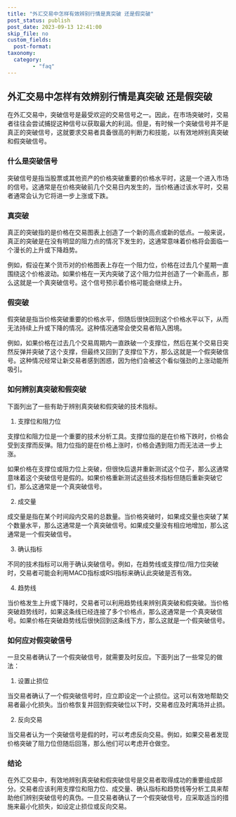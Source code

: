 ```yaml
---
title: "外汇交易中怎样有效辨别行情是真突破 还是假突破"
post_status: publish
post_date: 2023-09-13 12:41:00
skip_file: no
custom_fields: 
  post-format: 
taxonomy:
  category:
        - "faq"
---
```


## 外汇交易中怎样有效辨别行情是真突破 还是假突破

在外汇交易中，突破信号是最受欢迎的交易信号之一。因此，在市场突破时，交易者往往会尝试捕捉这种信号以获取最大的利润。但是，有时候一个突破信号并不是真正的突破信号，这就要求交易者具备很高的判断力和技能，以有效地辨别真突破和假突破信号。

### 什么是突破信号

突破信号是指当股票或其他资产的价格突破重要的价格水平时，这是一个进入市场的信号。这通常是在价格突破前几个交易日内发生的，当价格通过该水平时，交易者通常会认为它将进一步上涨或下跌。

### 真突破

真正的突破指的是价格在交易图表上创造了一个新的高点或新的低点。一般来说，真正的突破是在没有明显的阻力点的情况下发生的，这通常意味着价格将会面临一个漫长的上升或下降趋势。

例如，假设在某个货币对的价格图表上存在一个阻力位，价格在过去几个星期一直围绕这个价格波动。如果价格在一天内突破了这个阻力位并创造了一个新高点，那么这就是一个真突破信号。这个信号预示着价格可能会继续上升。

### 假突破

假突破是指当价格突破重要的价格水平，但随后很快回到这个价格水平以下，从而无法持续上升或下降的情况。这种情况通常会使交易者陷入困境。

例如，如果价格在过去几个交易周期内一直跌破一个支撑位，然后在某个交易日突然反弹并突破了这个支撑，但最终又回到了支撑位下方，那么这就是一个假突破信号。这种情况经常让新交易者感到困惑，因为他们会被这个看似强劲的上涨动能所吸引。

### 如何辨别真突破和假突破

下面列出了一些有助于辨别真突破和假突破的技术指标。

1. 支撑位和阻力位

支撑位和阻力位是一个重要的技术分析工具。支撑位指的是在价格下跌时，价格会受到支撑而反弹。阻力位指的是在价格上涨时，价格会遇到阻力而无法进一步上涨。

如果价格在支撑位或阻力位上突破，但很快后退并重新测试这个位子，那么这通常意味着这个突破信号是假的。如果价格重新测试这些技术指标但随后重新突破它们，那么这通常是一个真突破信号。

2. 成交量

成交量是指在某个时间段内交易的总数量。当价格突破时，如果成交量也突破了某个数量水平，那么这通常是一个真突破信号。如果成交量没有相应地增加，那么这通常是一个假突破信号。

3. 确认指标

不同的技术指标可以用于确认突破信号。例如，在趋势线或支撑位/阻力位突破时，交易者可能会利用MACD指标或RSI指标来确认此突破是否有效。

4. 趋势线

当价格发生上升或下降时，交易者可以利用趋势线来辨别真突破和假突破。当价格突破趋势线时，如果这条线已经连接了多个价格点，那么这通常是一个真突破信号。如果价格在突破趋势线后很快回到这条线下方，那么这就是一个假突破信号。

### 如何应对假突破信号

一旦交易者确认了一个假突破信号，就需要及时反应。下面列出了一些常见的做法：

1. 设置止损位

当交易者确认了一个假突破信号时，应立即设定一个止损位。这可以有效地帮助交易者最小化损失。当价格恢复并回到假突破位以下时，交易者应及时离场并止损。

2. 反向交易

当交易者认为一个突破信号是假的时，可以考虑反向交易。例如，如果交易者发现价格突破了阻力位但随后回落，那么他们可以考虑开仓做空。

### 结论

在外汇交易中，有效地辨别真突破和假突破信号是交易者取得成功的重要组成部分。交易者应该利用支撑位和阻力位、成交量、确认指标和趋势线等分析工具来帮助他们辨别突破信号的真伪。一旦交易者确认了一个假突破信号，应采取适当的措施来最小化损失，如设定止损位或反向交易。
